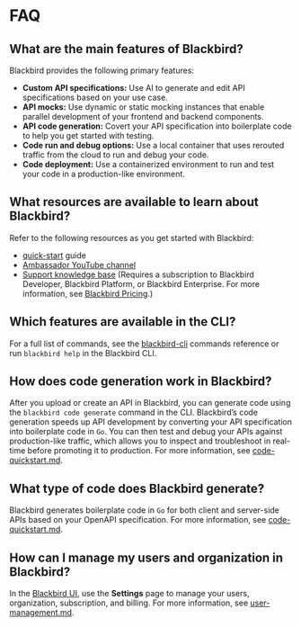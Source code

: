 # FAQ

## What are the main features of Blackbird?

Blackbird provides the following primary features:

* **Custom API specifications:** Use AI to generate and edit API specifications based on your use case.
* **API mocks:** Use dynamic or static mocking instances that enable parallel development of your frontend and backend components.
* **API code generation:** Covert your API specification into boilerplate code to help you get started with testing.
* **Code run and debug options:** Use a local container that uses rerouted traffic from the cloud to run and debug your code.
* **Code deployment:** Use a containerized environment to run and test your code in a production-like environment.

## What resources are available to learn about Blackbird?

Refer to the following resources as you get started with Blackbird:

* [quick-start](quick-start/ "mention") guide
* [Ambassador YouTube channel](https://www.youtube.com/c/AmbassadorLabs)
* [Support knowledge base](https://support.datawire.io/) (Requires a subscription to Blackbird Developer, Blackbird Platform, or Blackbird Enterprise. For more information, see [Blackbird Pricing](https://www.getambassador.io/blackbird-pricing).)

## Which features are available in the CLI?

For a full list of commands, see the [blackbird-cli](technical-reference/blackbird-cli/ "mention") commands reference or run `blackbird help` in the Blackbird CLI.

## How does code generation work in Blackbird?

After you upload or create an API in Blackbird, you can generate code using the `blackbird code generate` command in the CLI. Blackbird’s code generation speeds up API development by converting your API specification into boilerplate code in `Go`. You can then test and debug your APIs against production-like traffic, which allows you to inspect and troubleshoot in real-time before promoting it to production. For more information, see [code-quickstart.md](quick-start/code-quickstart.md "mention").

## What type of code does Blackbird generate?

Blackbird generates boilerplate code in `Go` for both client and server-side APIs based on your OpenAPI specification. For more information, see [code-quickstart.md](quick-start/code-quickstart.md "mention").

## How can I manage my users and organization in Blackbird?

In the [Blackbird UI](https://blackbird.a8r.io/dashboard), use the **Settings** page to manage your users, organization, subscription, and billing. For more information, see [user-management.md](user-management.md "mention").
